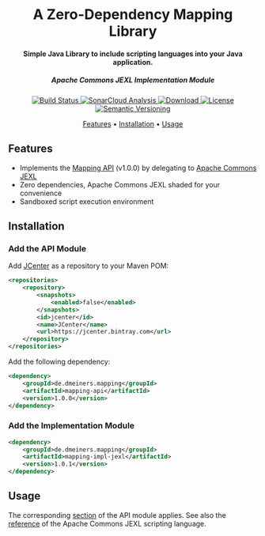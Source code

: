 <h1 align="center">A Zero-Dependency Mapping Library</h1>
<h4 align="center">Simple Java Library to include scripting languages into your Java application.</h4>
<h5 align="center">Apache Commons JEXL Implementation Module</h5>

<p align="center">
  <a href="https://travis-ci.com/dmeiners88/mapping-impl-jexl">
    <img src="https://travis-ci.com/dmeiners88/mapping-impl-jexl.svg?branch=develop"
         alt="Build Status">
  </a>
  <a href="https://sonarcloud.io/dashboard?id=de.dmeiners.mapping%3Amapping-impl-jexl">
    <img src="https://sonarcloud.io/api/project_badges/measure?project=de.dmeiners.mapping%3Amapping-impl-jexl&metric=alert_status" alt="SonarCloud Analysis">
  </a>
  <a href="https://bintray.com/dmeiners/mapping/mapping-impl-jexl/_latestVersion">
    <img src="https://api.bintray.com/packages/dmeiners/mapping/mapping-impl-jexl/images/download.svg" alt="Download">
  </a>
  <a href="https://github.com/dmeiners88/mapping-api/blob/develop/LICENSE">
    <img src="https://img.shields.io/github/license/dmeiners88/mapping-impl-jexl.svg" alt="License">
  </a>
  <a href="https://semver.org/spec/v2.0.0.html">
    <img src="https://img.shields.io/badge/semver-2.0.0-brightgreen.svg" alt="Semantic Versioning">
  </a>
</p>

<p align="center">
  <a href="#features">Features</a> •
  <a href="#installation">Installation</a> •
  <a href="#usage">Usage</a>
</p>

## Features
* Implements the [Mapping API](https://github.com/dmeiners88/mapping-api) (v1.0.0) by delegating to [Apache Commons JEXL](https://commons.apache.org/proper/commons-jexl/)
* Zero dependencies, Apache Commons JEXL shaded for your convenience
* Sandboxed script execution environment

## Installation

### Add the API Module
Add [JCenter](https://bintray.com/bintray/jcenter) as a repository to your Maven POM:
```xml
<repositories>
    <repository>
        <snapshots>
            <enabled>false</enabled>
        </snapshots>
        <id>jcenter</id>
        <name>JCenter</name>
        <url>https://jcenter.bintray.com</url>
    </repository>
</repositories>
```

Add the following dependency:
```xml
<dependency>
    <groupId>de.dmeiners.mapping</groupId>
    <artifactId>mapping-api</artifactId>
    <version>1.0.0</version>
</dependency>
```

### Add the Implementation Module
```xml
<dependency>
    <groupId>de.dmeiners.mapping</groupId>
    <artifactId>mapping-impl-jexl</artifactId>
    <version>1.0.1</version>
</dependency>
```

## Usage

The corresponding [section](https://github.com/dmeiners88/mapping-api#usage) of the API module
applies. See also the [reference](https://commons.apache.org/proper/commons-jexl/reference/index.html)
of the Apache Commons JEXL scripting language.